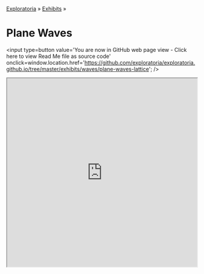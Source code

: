 [Exploratoria]( http://exploratoria.github.io ) &raquo; [Exhibits]( http://exploratoria.github.io/exhibits/ ) &raquo;

Plane Waves
====

<span style=display:none; >[You are now in GitHub source code view - click here to view Read Me file as a web page]( http://exploratoria.github.io/exhibits/waves/plane-waves-latttice/index.html "View file as a web page." ) </span>
<input type=button value='You are now in GitHub web page view - Click here to view Read Me file as source code' onclick=window.location.href='https://github.com/exploratoria/exploratoria.github.io/tree/master/exhibits/waves/plane-waves-lattice'; />

<span style=display:none>_View as a web page to see the content of this iframe_</span>
<iframe src=http://exploratoria.github.io/lib/code-edit-view/code-edit-view.html#http://exploratoria.github.io/exhibits/waves/plane-wave-lattice/plane-wave-lattice.html width=100% height=500px></iframe>

